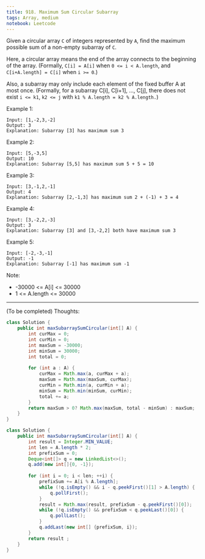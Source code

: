 ```yaml
---
title: 918. Maximum Sum Circular Subarray
tags: Array, medium
notebook: Leetcode
---
```


Given a circular array `C` of integers represented by `A`, find the maximum possible sum of a non-empty subarray of `C`.

Here, a circular array means the end of the array connects to the beginning of the array.  (Formally, `C[i] = A[i]` when `0 <= i < A.length`, and `C[i+A.length] = C[i]` when `i >= 0`.)

Also, a subarray may only include each element of the fixed buffer A at most once.  (Formally, for a subarray C[i], C[i+1], ..., C[j], there does not exist `i <= k1`, `k2 <= j` with `k1 % A.length = k2 % A.length.`)

 
Example 1:
```
Input: [1,-2,3,-2]
Output: 3
Explanation: Subarray [3] has maximum sum 3
```
Example 2:
```
Input: [5,-3,5]
Output: 10
Explanation: Subarray [5,5] has maximum sum 5 + 5 = 10
```
Example 3:
```
Input: [3,-1,2,-1]
Output: 4
Explanation: Subarray [2,-1,3] has maximum sum 2 + (-1) + 3 = 4
```
Example 4:
```
Input: [3,-2,2,-3]
Output: 3
Explanation: Subarray [3] and [3,-2,2] both have maximum sum 3
```
Example 5:
```
Input: [-2,-3,-1]
Output: -1
Explanation: Subarray [-1] has maximum sum -1
``` 

Note:

- -30000 <= A[i] <= 30000
- 1 <= A.length <= 30000

----------
(To be completed) Thoughts:

```Java
class Solution {
    public int maxSubarraySumCircular(int[] A) {
    	int curMax = 0;
    	int curMin = 0;
    	int maxSum = -30000;
    	int minSum = 30000;
    	int total = 0;
        
    	for (int a : A) {
    		curMax = Math.max(a, curMax + a);
    		maxSum = Math.max(maxSum, curMax);
    		curMin = Math.min(a, curMin + a);
    		minSum = Math.min(minSum, curMin);
    		total += a;
    	}
    	return maxSum > 0? Math.max(maxSum, total - minSum) : maxSum;
    }
}
```

```Java
class Solution {
    public int maxSubarraySumCircular(int[] A) {
        int result = Integer.MIN_VALUE;
        int len = A.length * 2;
        int prefixSum = 0;
        Deque<int[]> q = new LinkedList<>();
        q.add(new int[]{0, -1});
        
        for (int i = 0; i < len; ++i) {
        	prefixSum += A[i % A.length];
            while (!q.isEmpty() && i - q.peekFirst()[1] > A.length) {
        		q.pollFirst();
        	}
        	result = Math.max(result, prefixSum - q.peekFirst()[0]);
    		while (!q.isEmpty() && prefixSum < q.peekLast()[0]) {
        		q.pollLast();
        	}
        	q.addLast(new int[] {prefixSum, i});
        }
		return result ;
    }
}
```